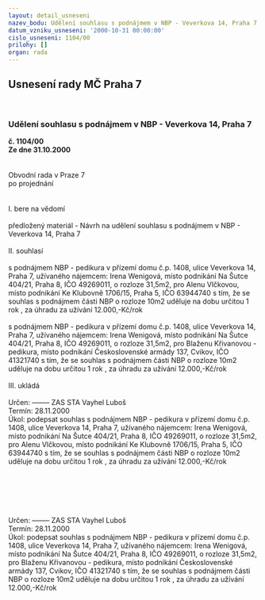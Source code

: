 ```yaml
---
layout: detail_usneseni
nazev_bodu: Udělení souhlasu s podnájmem v NBP - Veverkova 14, Praha 7
datum_vzniku_usneseni: '2000-10-31 00:00:00'
cislo_usneseni: 1104/00
prilohy: []
organ: rada
---
```

<div id="ucUsn_pList" class="usn">
	<span><h2>Usnesení rady MČ Praha 7 </h2>
<br></span><div class="standBody">
<span><h3>Udělení souhlasu s podnájmem v NBP - Veverkova 14, Praha 7</h3></span><div class="center">
		<strong>č. 1104/00</strong><br>
	</div>
<div class="center">
		<strong>Ze dne 31.10.2000</strong><br><br>
	</div>
<br>Obvodní rada v Praze 7<br>po projednání<br><br><br>I.	bere na vědomí<br><br> předložený materiál - Návrh na udělení souhlasu s podnájmem v NBP - Veverkova 14, Praha 7<br><br>II.	souhlasí <br><br>s podnájmem NBP - pedikura v přízemí domu č.p. 1408, ulice Veverkova 14, Praha 7, užívaného nájemcem: Irena Wenigová, místo podnikání Na Šutce 404/21, Praha 8, IČO 49269011, o rozloze 31,5m2, pro Alenu Vlčkovou, místo podnikání Ke Klubovně 1706/15, Praha 5, IČO 63944740 s tím, že se souhlas s podnájmem části NBP o rozloze 10m2 uděluje na dobu určitou 1 rok , za úhradu za užívání 12.000,-Kč/rok<br><br>s podnájmem NBP - pedikura v přízemí domu č.p. 1408, ulice Veverkova 14, Praha 7, užívaného nájemcem: Irena Wenigová, místo podnikání Na Šutce 404/21, Praha 8, IČO 49269011, o rozloze 31,5m2, pro Blaženu Křivanovou - pedikura, místo podnikání Československé armády 137, Cvikov, IČO 41321740 s tím, že se souhlas s podnájmem části NBP o rozloze 10m2 uděluje na dobu určitou 1 rok , za úhradu za užívání 12.000,-Kč/rok<br><br>III.	ukládá <br><br> Určen:	–––––	ZAS STA Vayhel Luboš<br>Termín: 28.11.2000<br>Úkol:	podepsat souhlas s podnájmem NBP - pedikura v přízemí domu č.p. 1408, ulice Veverkova 14, Praha 7, užívaného nájemcem: Irena Wenigová, místo podnikání Na Šutce 404/21, Praha 8, IČO 49269011, o rozloze 31,5m2, pro Alenu Vlčkovou, místo podnikání Ke Klubovně 1706/15, Praha 5, IČO 63944740 s tím, že se souhlas s podnájmem části NBP o rozloze 10m2 uděluje na dobu určitou 1 rok , za úhradu za užívání 12.000,-Kč/rok<br> <br><br><br><br><br><br> Určen:	–––––	ZAS STA Vayhel Luboš<br>Termín: 28.11.2000<br>Úkol:	podepsat souhlas s podnájmem NBP - pedikura v přízemí domu č.p. 1408, ulice Veverkova 14, Praha 7, užívaného nájemcem: Irena Wenigová, místo podnikání Na Šutce 404/21, Praha 8, IČO 49269011, o rozloze 31,5m2, pro Blaženu Křivanovou - pedikura, místo podnikání Československé armády 137, Cvikov, IČO 41321740 s tím, že se souhlas s podnájmem části NBP o rozloze 10m2 uděluje na dobu určitou 1 rok , za úhradu za užívání 12.000,-Kč/rok<br> <br><br><br> </div>
</div>